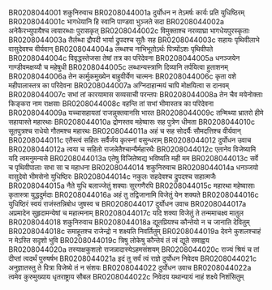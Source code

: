 BR0208044001	शकुनिरुवाच
BR0208044001a	दुर्योधन न तेऽमर्षः कार्यः प्रति युधिष्ठिरम्
BR0208044001c	भागधेयानि हि स्वानि पाण्डवा भुञ्जते सदा
BR0208044002a	अनेकैरभ्युपायैश्च त्वयारब्धाः पुरासकृत्
BR0208044002c	विमुक्ताश्च नरव्याघ्रा भागधेयपुरस्कृताः
BR0208044003a	तैर्लब्धा द्रौपदी भार्या द्रुपदश्च सुतैः सह
BR0208044003c	सहायः पृथिवीलाभे वासुदेवश्च वीर्यवान्
BR0208044004a	लब्धश्च नाभिभूतोऽर्थः पित्र्योंऽशः पृथिवीपते
BR0208044004c	विवृद्धस्तेजसा तेषां तत्र का परिदेवना
BR0208044005a	धनञ्जयेन गाण्डीवमक्षय्यौ च महेषुधी
BR0208044005c	लब्धान्यस्त्राणि दिव्यानि तर्पयित्वा हुताशनम्
BR0208044006a	तेन कार्मुकमुख्येन बाहुवीर्येण चात्मनः
BR0208044006c	कृता वशे महीपालास्तत्र का परिदेवना
BR0208044007a	अग्निदाहान्मयं चापि मोक्षयित्वा स दानवम्
BR0208044007c	सभां तां कारयामास सव्यसाची परन्तपः
BR0208044008a	तेन चैव मयेनोक्ताः किङ्करा नाम राक्षसाः
BR0208044008c	वहन्ति तां सभां भीमास्तत्र का परिदेवना
BR0208044009a	यच्चासहायतां राजन्नुक्तवानसि भारत
BR0208044009c	तन्मिथ्या भ्रातरो हीमे सहायास्ते महारथाः
BR0208044010a	द्रोणस्तव महेष्वासः सह पुत्रेण धीमता
BR0208044010c	सूतपुत्रश्च राधेयो गौतमश्च महारथः
BR0208044011a	अहं च सह सोदर्यैः सौमदत्तिश्च वीर्यवान्
BR0208044011c	एतैस्त्वं सहितः सर्वैर्जय कृत्स्नां वसुन्धराम्
BR0208044012	दुर्योधन उवाच
BR0208044012a	त्वया च सहितो राजन्नेतैश्चान्यैर्महारथैः
BR0208044012c	एतानेव विजेष्यामि यदि त्वमनुमन्यसे
BR0208044013a	एतेषु विजितेष्वद्य भविष्यति मही मम
BR0208044013c	सर्वे च पृथिवीपालाः सभा सा च महाधना
BR0208044014	शकुनिरुवाच
BR0208044014a	धनञ्जयो वासुदेवो भीमसेनो युधिष्ठिरः
BR0208044014c	नकुलः सहदेवश्च द्रुपदश्च सहात्मजैः
BR0208044015a	नैते युधि बलाज्जेतुं शक्याः सुरगणैरपि
BR0208044015c	महारथा महेष्वासाः कृतास्त्रा युद्धदुर्मदाः
BR0208044016a	अहं तु तद्विजानामि विजेतुं येन शक्यते
BR0208044016c	युधिष्ठिरं स्वयं राजंस्तन्निबोध जुषस्व च
BR0208044017	दुर्योधन उवाच
BR0208044017a	अप्रमादेन सुहृदामन्येषां च महात्मनाम्
BR0208044017c	यदि शक्या विजेतुं ते तन्ममाचक्ष्व मातुल
BR0208044018	शकुनिरुवाच
BR0208044018a	द्यूतप्रियश्च कौन्तेयो न च जानाति देवितुम्
BR0208044018c	समाहूतश्च राजेन्द्रो न शक्ष्यति निवर्तितुम्
BR0208044019a	देवने कुशलश्चाहं न मेऽस्ति सदृशो भुवि
BR0208044019c	त्रिषु लोकेषु कौन्तेयं तं त्वं द्यूते समाह्वय
BR0208044020a	तस्याक्षकुशलो राजन्नादास्येऽहमसंशयम्
BR0208044020c	राज्यं श्रियं च तां दीप्तां त्वदर्थं पुरुषर्षभ
BR0208044021a	इदं तु सर्वं त्वं राज्ञे दुर्योधन निवेदय
BR0208044021c	अनुज्ञातस्तु ते पित्रा विजेष्ये तं न संशयः
BR0208044022	दुर्योधन उवाच
BR0208044022a	त्वमेव कुरुमुख्याय धृतराष्ट्राय सौबल
BR0208044022c	निवेदय यथान्यायं नाहं शक्ष्ये निशंसितुम्

